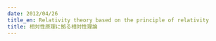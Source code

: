 ```yaml
---
date: 2012/04/26
title_en: Relativity theory based on the principle of relativity
title: 相対性原理に拠る相対性理論
---
```

